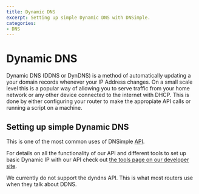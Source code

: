 ```yaml
---
title: Dynamic DNS
excerpt: Setting up simple Dynamic DNS with DNSimple.
categories:
- DNS
---
```


# Dynamic DNS

Dynamic DNS (DDNS or DynDNS) is a method of automatically updating a your domain records whenever your IP Address changes. On a small scale level this is a popular way of allowing you to serve traffic from your home network or any other device connected to the internet with DHCP. This is done by either configuring your router to make the appropiate API calls or running a script on a machine.

## Setting up simple Dynamic DNS

This is one of the most common uses of DNSimple [API](https://dnsimple.com/api).

For details on all the functionality of our API and different tools to set up basic Dynamic IP with our API check out [the tools page on our developer site](https://developer.dnsimple.com/tools/).

<note>
We currently do not support the dyndns API. This is what most routers use when they talk about DDNS.
</note>
